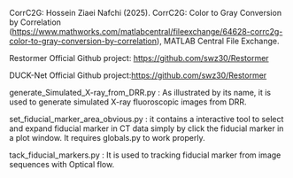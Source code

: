 CorrC2G: Hossein Ziaei Nafchi (2025). CorrC2G: Color to Gray Conversion by Correlation (https://www.mathworks.com/matlabcentral/fileexchange/64628-corrc2g-color-to-gray-conversion-by-correlation), MATLAB Central File Exchange.

Restormer Official Github project: https://github.com/swz30/Restormer

DUCK-Net Official Github project:https://github.com/swz30/Restormer

generate_Simulated_X-ray_from_DRR.py : As illustrated by its name, it is used to generate simulated X-ray fluoroscopic images from DRR.

set_fiducial_marker_area_obvious.py : it contains a interactive tool to select and expand fiducial marker in CT data simply by click the fiducial marker in a plot window. It requires globals.py to work properly.

tack_fiducial_markers.py : It is used to tracking fiducial marker from image sequences with Optical flow.


